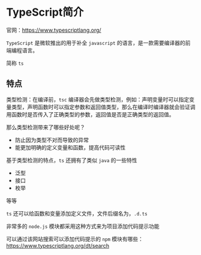# TypeScript简介

官网：<https://www.typescriptlang.org/>

`TypeScript` 是微软推出的用于补全 `javascript` 的语言，是一款需要编译器的前端编程语言。

简称 `ts`

## 特点

类型检测：在编译前，`tsc` 编译器会先做类型检测，例如：声明变量时可以指定变量类型，声明函数时可以指定参数和返回值类型，那么在编译时编译器就会验证调用函数时是否传入了正确类型的参数，返回值是否是正确类型的返回值。

那么类型检测带来了哪些好处呢？

- 防止因为类型不对而导致的异常
- 能更加明确的定义变量和函数，提高代码可读性

基于类型检测的特点，`ts` 还拥有了类似 `java` 的一些特性

- 泛型
- 接口
- 枚举

等等

`ts` 还可以给函数和变量添加定义文件，文件后缀名为，`.d.ts`

非常多的 `node.js` 模块都采用这种方式来为项目添加代码提示功能

可以通过该网站搜索可以添加代码提示的 `npm` 模块有哪些：https://www.typescriptlang.org/dt/search


